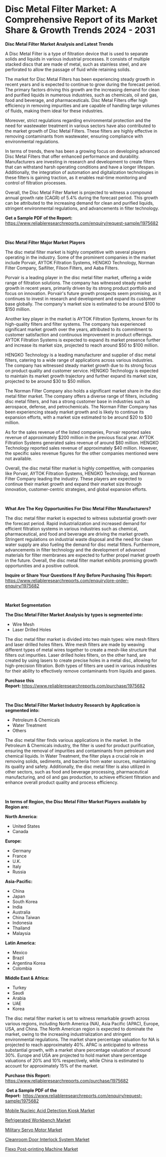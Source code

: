 <p><h1>Disc Metal Filter Market: A Comprehensive Report of its Market Share & Growth Trends 2024 - 2031</h1></p><p><strong>Disc Metal Filter Market Analysis and Latest Trends</strong></p>
<p><p>A Disc Metal Filter is a type of filtration device that is used to separate solids and liquids in various industrial processes. It consists of multiple stacked discs that are made of metal, such as stainless steel, and are perforated to allow the passage of fluid while retaining solids.</p><p>The market for Disc Metal Filters has been experiencing steady growth in recent years and is expected to continue to grow during the forecast period. The primary factors driving this growth are the increasing demand for clean and purified liquids in numerous industries, such as chemicals, oil and gas, food and beverage, and pharmaceuticals. Disc Metal Filters offer high efficiency in removing impurities and are capable of handling large volumes of fluids, making them ideal for these industries.</p><p>Moreover, strict regulations regarding environmental protection and the need for wastewater treatment in various sectors have also contributed to the market growth of Disc Metal Filters. These filters are highly effective in removing contaminants from wastewater, ensuring compliance with environmental regulations.</p><p>In terms of trends, there has been a growing focus on developing advanced Disc Metal Filters that offer enhanced performance and durability. Manufacturers are investing in research and development to create filters that can withstand harsh operating conditions and have a longer lifespan. Additionally, the integration of automation and digitalization technologies in these filters is gaining traction, as it enables real-time monitoring and control of filtration processes.</p><p>Overall, the Disc Metal Filter Market is projected to witness a compound annual growth rate (CAGR) of 5.4% during the forecast period. This growth can be attributed to the increasing demand for clean and purified liquids, stringent environmental regulations, and advancements in filter technology.</p></p>
<p><strong>Get a Sample PDF of the Report:&nbsp;</strong> <a href="https://www.reliableresearchreports.com/enquiry/request-sample/1975682">https://www.reliableresearchreports.com/enquiry/request-sample/1975682</a></p>
<p>&nbsp;</p>
<p><strong>Disc Metal Filter Major Market Players</strong></p>
<p><p>The disc metal filter market is highly competitive with several players operating in the industry. Some of the prominent companies in the market include Porvair, AYTOK Filtration Systems, HENGKO Technology, Norman Filter Company, Saifilter, Filson Filters, and Aaba Filters.</p><p>Porvair is a leading player in the disc metal filter market, offering a wide range of filtration solutions. The company has witnessed steady market growth in recent years, primarily driven by its strong product portfolio and focus on innovation. Porvair's future growth prospects seem promising, as it continues to invest in research and development and expand its customer base globally. The company's market size is estimated to be around $100 to $150 million.</p><p>Another key player in the market is AYTOK Filtration Systems, known for its high-quality filters and filter systems. The company has experienced significant market growth over the years, attributed to its commitment to customer satisfaction and continuous improvement in product offerings. AYTOK Filtration Systems is expected to expand its market presence further and increase its market size, projected to reach around $50 to $100 million.</p><p>HENGKO Technology is a leading manufacturer and supplier of disc metal filters, catering to a wide range of applications across various industries. The company has witnessed steady market growth due to its strong focus on product quality and customer service. HENGKO Technology is expected to maintain its market growth trajectory and further expand its market size, projected to be around $30 to $50 million.</p><p>The Norman Filter Company also holds a significant market share in the disc metal filter market. The company offers a diverse range of filters, including disc metal filters, and has a strong customer base in industries such as aerospace, defense, and petrochemicals. The Norman Filter Company has been experiencing steady market growth and is likely to continue its expansion efforts, with a market size estimated to be around $20 to $30 million.</p><p>As for the sales revenue of the listed companies, Porvair reported sales revenue of approximately $200 million in the previous fiscal year. AYTOK Filtration Systems generated sales revenue of around $80 million. HENGKO Technology reported sales revenue of approximately $40 million. However, the specific sales revenue figures for the other companies mentioned were not available.</p><p>Overall, the disc metal filter market is highly competitive, with companies like Porvair, AYTOK Filtration Systems, HENGKO Technology, and Norman Filter Company leading the industry. These players are expected to continue their market growth and expand their market size through innovation, customer-centric strategies, and global expansion efforts.</p></p>
<p>&nbsp;</p>
<p><strong>What Are The Key Opportunities For Disc Metal Filter Manufacturers?</strong></p>
<p><p>The disc metal filter market is expected to witness substantial growth over the forecast period. Rapid industrialization and increased demand for efficient filtration systems in various industries such as chemical, pharmaceutical, and food and beverage are driving the market growth. Stringent regulations on industrial waste disposal and the need for clean water supply are also fueling the demand for disc metal filters. Furthermore, advancements in filter technology and the development of advanced materials for filter membranes are expected to further propel market growth in the future. Overall, the disc metal filter market exhibits promising growth opportunities and a positive outlook.</p></p>
<p><strong>Inquire or Share Your Questions If Any Before Purchasing This Report:</strong> <a href="https://www.reliableresearchreports.com/enquiry/pre-order-enquiry/1975682">https://www.reliableresearchreports.com/enquiry/pre-order-enquiry/1975682</a></p>
<p>&nbsp;</p>
<p><strong>Market Segmentation</strong></p>
<p><strong>The Disc Metal Filter Market Analysis by types is segmented into:</strong></p>
<p><ul><li>Wire Mesh</li><li>Laser Drilled Holes</li></ul></p>
<p><p>The disc metal filter market is divided into two main types: wire mesh filters and laser drilled holes filters. Wire mesh filters are made by weaving different types of metal wires together to create a mesh-like structure that filters out impurities. Laser drilled holes filters, on the other hand, are created by using lasers to create precise holes in a metal disc, allowing for high-precision filtration. Both types of filters are used in various industries for their ability to effectively remove contaminants from liquids and gases.</p></p>
<p><strong>Purchase this Report:&nbsp;</strong><a href="https://www.reliableresearchreports.com/purchase/1975682">https://www.reliableresearchreports.com/purchase/1975682</a></p>
<p>&nbsp;</p>
<p><strong>The Disc Metal Filter Market Industry Research by Application is segmented into:</strong></p>
<p><ul><li>Petroleum & Chemicals</li><li>Water Treatment</li><li>Others</li></ul></p>
<p><p>The disc metal filter finds various applications in the market. In the Petroleum & Chemicals industry, the filter is used for product purification, ensuring the removal of impurities and contaminants from petroleum and chemical liquids. In Water Treatment, the filter plays a crucial role in removing solids, sediments, and bacteria from water sources, maintaining its quality and safety. Additionally, the disc metal filter is also utilized in other sectors, such as food and beverage processing, pharmaceutical manufacturing, and oil and gas production, to achieve efficient filtration and enhance overall product quality and process efficiency.</p></p>
<p>&nbsp;</p>
<p><strong>In terms of Region, the Disc Metal Filter Market Players available by Region are:</strong></p>
<p>
    <p> <strong> North America: </strong>
        <ul>
            <li>United States</li>
            <li>Canada</li>
        </ul>
        </p> 
    <p> <strong> Europe: </strong>
        <ul>
            <li>Germany</li>
            <li>France</li>
            <li>U.K.</li>
            <li>Italy</li>
            <li>Russia</li>
        </ul>
        </p> 
    <p> <strong> Asia-Pacific: </strong>
        <ul>
            <li>China</li>
            <li>Japan</li>
            <li>South Korea</li>
            <li>India</li>
            <li>Australia</li>
            <li>China Taiwan</li>
            <li>Indonesia</li>
            <li>Thailand</li>
            <li>Malaysia</li>
        </ul>
        </p> 
    <p> <strong> Latin America: </strong>
        <ul>
            <li>Mexico</li>
            <li>Brazil</li>
            <li>Argentina Korea</li>
            <li>Colombia</li>
        </ul>
        </p> 
    <p> <strong> Middle East & Africa: </strong>
        <ul>
            <li>Turkey</li>
            <li>Saudi</li>
            <li>Arabia</li>
            <li>UAE</li>
            <li>Korea</li>
        </ul>
    </p>
    </p>
<p><p>The disc metal filter market is set to witness remarkable growth across various regions, including North America (NA), Asia Pacific (APAC), Europe, USA, and China. The North American region is expected to dominate the market, owing to the increasing industrialization and stringent environmental regulations. The market share percentage valuation for NA is projected to reach approximately 40%. APAC is anticipated to witness substantial growth, with a market share percentage valuation of around 30%. Europe and USA are projected to hold market share percentage valuations of 20% and 10% respectively, while China is estimated to account for approximately 15% of the market.</p></p>
<p><strong>Purchase this Report: </strong><a href="https://www.reliableresearchreports.com/purchase/1975682">https://www.reliableresearchreports.com/purchase/1975682</a></p>
<p>&nbsp;<strong>Get a Sample PDF of the Report:&nbsp;&nbsp;</strong><a href="https://www.reliableresearchreports.com/enquiry/request-sample/1975682">https://www.reliableresearchreports.com/enquiry/request-sample/1975682</a></p>
<p><strong></strong></p>
<p><p><a href="https://github.com/indrystar/Market-Research-Report-List-1/blob/main/mobile-nucleic-acid-detection-kiosk-market.md">Mobile Nucleic Acid Detection Kiosk Market</a></p><p><a href="https://github.com/khayangel/Market-Research-Report-List-1/blob/main/refrigerated-workbench-market.md">Refrigerated Workbench Market</a></p><p><a href="https://github.com/juniordelafrance/Market-Research-Report-List-1/blob/main/military-servo-motor-market.md">Military Servo Motor Market</a></p><p><a href="https://github.com/elizabethdagraca/Market-Research-Report-List-1/blob/main/cleanroom-door-interlock-system-market.md">Cleanroom Door Interlock System Market</a></p><p><a href="https://github.com/lababdou/Market-Research-Report-List-1/blob/main/flexo-post-printing-machine-market.md">Flexo Post-printing Machine Market</a></p></p>